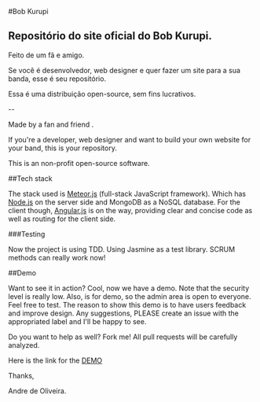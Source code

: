 #Bob Kurupi

## Repositório do site oficial do Bob Kurupi.

Feito de um fã e amigo.

Se você é desenvolvedor, web designer e quer fazer um site para a sua banda, esse é seu repositório.

Essa é uma distribuição open-source, sem fins lucrativos.

--

Made by a fan and friend .

If you're a developer, web designer and want to build your own website for your band, this is your repository.

This is an non-profit open-source software.

##Tech stack

The stack used is [Meteor.js](http://meteorjs.com) (full-stack JavaScript framework). Which has [Node.js](http://nodejs.org) on the server side and MongoDB as
a NoSQL database. For the client though, [Angular.js](http://angularjs.org) is on the way, providing clear and concise code as well as routing for the client side.


###Testing


Now the project is using TDD. Using Jasmine as a test library. SCRUM methods can really work now!

##Demo

Want to see it in action? Cool, now we have a demo.
Note that the security level is really low. Also, is for demo, so the admin area is open to everyone. Feel free to test.
The reason to show this demo is to have users feedback and improve design. Any suggestions, PLEASE create an issue with the
appropriated label and I'll be happy to see.

Do you want to help as well? Fork me! All pull requests will be carefully analyzed.

Here is the link for the [DEMO]('http://bobkurupi.meteor.com')



Thanks,


Andre de Oliveira.
